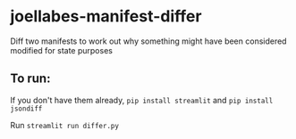 # joellabes-manifest-differ
Diff two manifests to work out why something might have been considered modified for state purposes

## To run: 
If you don't have them already, `pip install streamlit` and `pip install jsondiff` 

Run `streamlit run differ.py`
